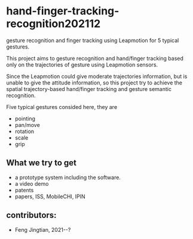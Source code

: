 # hand-finger-tracking-recognition202112
gesture recognition and finger tracking using Leapmotion for 5 typical gestures.

This project aims to gesture recognition and hand/finger tracking based only on the trajectories of gesture using Leapmotion sensors.

Since the Leapmotion could give moderate trajectories information, but is unable to give the attitude information, so this project try to achieve the spatial trajectory-based hand/finger tracking and gesture semantic recognition.

Five typical gestures consided here, they are
- pointing
- pan/move
- rotation
- scale
- grip

## What we try to get
- a prototype system including the software.
- a video demo
- patents
- papers, ISS, MobileCHI, IPIN

## contributors:
- Feng Jingtian, 2021--?
